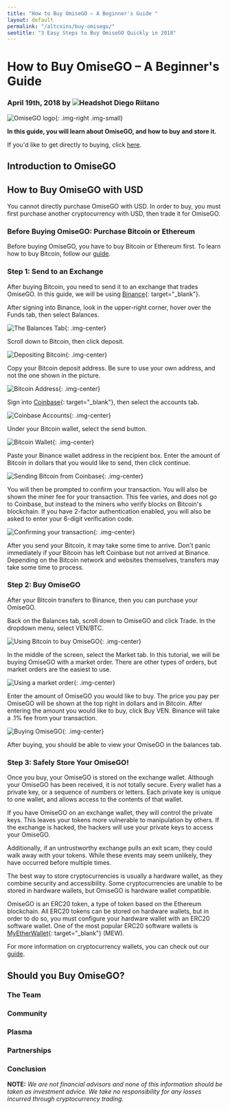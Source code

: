 ```yaml
---
title: "How to Buy OmiseGO – A Beginner's Guide "
layout: default
permalink: "/altcoins/buy-omisego/"
seotitle: "3 Easy Steps to Buy OmiseGO Quickly in 2018"
---
```


# How to Buy OmiseGO – A Beginner's Guide

<h3 class="page-subtitle">
    April 19th, 2018 by 
    <img src="/img/profile/diego.jpg" class="circle" alt="Headshot"> Diego Riitano
</h3>

![OmiseGO logo](/img/altcoins/omisego/omisego-logo.png){: .img-right .img-small}

**In this guide, you will learn about OmiseGO, and how to buy and store it.**

If you'd like to get directly to buying, click [here](#how-to-buy-omisego-with-usd).

## Introduction to OmiseGO

## How to Buy OmiseGO with USD

You cannot directly purchase OmiseGO with USD. In order to buy, you must first purchase another cryptocurrency with USD, then trade it for OmiseGO.

### Before Buying OmiseGO: Purchase Bitcoin or Ethereum

Before buying OmiseGO, you have to buy Bitcoin or Ethereum first. To learn how to buy Bitcoin, follow our [guide](/bitcoin/).

### Step 1: Send to an Exchange

After buying Bitcoin, you need to send it to an exchange that trades OmiseGO. In this guide, we will be using [Binance](https://www.binance.com/?ref=28685192){: target="_blank"}. 

After signing into Binance, look in the upper-right corner, hover over the Funds tab, then select Balances.

![The Balances Tab](/img/altcoins/how-to-buy/binancebalance.png){: .img-center}

Scroll down to Bitcoin, then click deposit.

![Depositing Bitcoin](/img/altcoins/how-to-buy/depositbitcoin.png){: .img-center}

Copy your Bitcoin deposit address. Be sure to use your own address, and not the one shown in the picture.

![Bitcoin Address](/img/altcoins/how-to-buy/bitcoinaddress.png){: .img-center}

Sign into [Coinbase](){: target="_blank"}, then select the accounts tab.

![Coinbase Accounts](/img/altcoins/how-to-buy/coinbaseaccounts.png){: .img-center}

Under your Bitcoin wallet, select the send button.

![Bitcoin Wallet](/img/altcoins/how-to-buy/coinbasebitcoin.png){: .img-center}

Paste your Binance wallet address in the recipient box. Enter the amount of Bitcoin in dollars that you would like to send, then click continue.

![Sending Bitcoin from Coinbase](/img/altcoins/how-to-buy/coinbasesendbtc.png){: .img-center}

You will then be prompted to confirm your transaction. You will also be shown the miner fee for your transaction. This fee varies, and does not go to Coinbase, but instead to the miners who verify blocks on Bitcoin's blockchain. If you have 2-factor authentication enabled, you will also be asked to enter your 6-digit verification code.

![Confirming your transaction](/img/altcoins/how-to-buy/coinbaseconfirm.png){: .img-center}

After you send your Bitcoin, it may take some time to arrive. Don't panic immediately if your Bitcoin has left Coinbase but not arrived at Binance. Depending on the Bitcoin network and websites themselves, transfers may take some time to process.

### Step 2: Buy OmiseGO 

After your Bitcoin transfers to Binance, then you can purchase your OmiseGO.

Back on the Balances tab, scroll down to OmiseGO and click Trade. In the dropdown menu, select VEN/BTC.

![Using Bitcoin to buy OmiseGO](/img/altcoins/OmiseGO/binanceOmiseGO.png){: .img-center}

In the middle of the screen, select the Market tab. In this tutorial, we will be buying OmiseGO with a market order. There are other types of orders, but market orders are the easiest to use.

![Using a market order](/img/altcoins/OmiseGO/OmiseGOmarket.png){: .img-center}

Enter the amount of OmiseGO you would like to buy. The price you pay per OmiseGO will be shown at the top right in dollars and in Bitcoin. After entering the amount you would like to buy, click Buy VEN. Binance will take a .1% fee from your transaction.

![Buying OmiseGO](/img/altcoins/OmiseGO/OmiseGObuy.png){: .img-center}

After buying, you should be able to view your OmiseGO in the balances tab.

### Step 3: Safely Store Your OmiseGO!

Once you buy, your OmiseGO is stored on the exchange wallet. Although your OmiseGO has been received, it is not totally secure. Every wallet has a private key, or a sequence of numbers or letters. Each private key is unique to one wallet, and allows access to the contents of that wallet.  

If you have OmiseGO on an exchange wallet, they will control the private keys. This leaves your tokens more vulnerable to manipulation by others. If the exchange is hacked, the hackers will use your private keys to access your OmiseGO. 

Additionally, if an untrustworthy exchange pulls an exit scam, they could walk away with your tokens. While these events may seem unlikely, they have occurred before multiple times.

The best way to store cryptocurrencies is usually a hardware wallet, as they combine security and accessibility. Some cryptocurrencies are unable to be stored in hardware wallets, but OmiseGO is hardware wallet compatible.

OmiseGO is an ERC20 token, a type of token based on the Ethereum blockchain. All ERC20 tokens can be stored on hardware wallets, but in order to do so, you must configure your hardware wallet with an ERC20 software wallet. One of the most popular ERC20 software wallets is [MyEtherWallet](https://www.myetherwallet.com/){: target="_blank"} (MEW).

For more information on cryptocurrency wallets, you can check out our [guide](/wallets).

## Should you Buy OmiseGO?  

### The Team

### Community

### Plasma

### Partnerships

### Conclusion

<b>NOTE:</b> <i>We are not financial advisors and none of this information should be taken as investment advice. We take no responsibility for any losses incurred through cryptocurrency trading.</i>